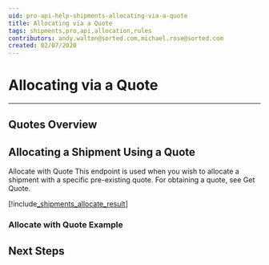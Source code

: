 ```yaml
---
uid: pro-api-help-shipments-allocating-via-a-quote
title: Allocating via a Quote
tags: shipments,pro,api,allocation,rules
contributors: andy.walton@sorted.com,michael.rose@sorted.com
created: 02/07/2020
---
```

# Allocating via a Quote


---

## Quotes Overview



## Allocating a Shipment Using a Quote

Allocate with Quote This endpoint is used when you wish to allocate a shipment with a specific pre-existing quote. For obtaining a quote, see Get Quote.

[!include[_shipments_allocate_result](../includes/_shipments_allocate_result.md)]

### Allocate with Quote Example



## Next Steps



